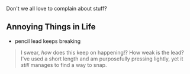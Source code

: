 Don't we all love to complain about stuff?


## Annoying Things in Life

- pencil lead keeps breaking
> I swear, *how* does this keep on happening!? How weak is the lead? I've used a short length and am purposefully pressing lightly, yet it *still* manages to find a way to snap.